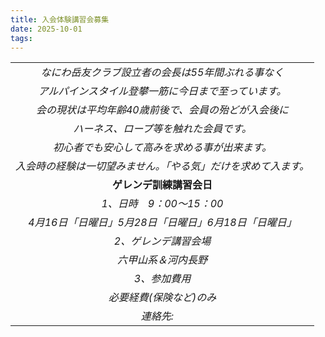 ```yaml
---
title: 入会体験講習会募集
date: 2025-10-01
tags: 
---
```


| |
|:-----:|
|*なにわ岳友クラブ設立者の会長は55年間ぶれる事なく*|
|*アルパインスタイル登攀一筋に今日まで至っています。*|
|*会の現状は平均年齢40歳前後で、会員の殆どが入会後に*|
|*ハーネス、ロープ等を触れた会員です。*|
|*初心者でも安心して高みを求める事が出来ます。*|
|*入会時の経験は一切望みません。「やる気」だけを求めて入ます。*|
|**ゲレンデ訓練講習会日**|
|*1、日時　9：00～15：00*|
|*4月16日「日曜日」5月28日「日曜日」6月18日「日曜日」*|
|*2、ゲレンデ講習会場*|
|*六甲山系＆河内長野*|
|*3、参加費用*|
|*必要経費(保険など)のみ*|
|*連絡先:<img style="display:inline;height:1em" src="/introduction/mail.png">*|

